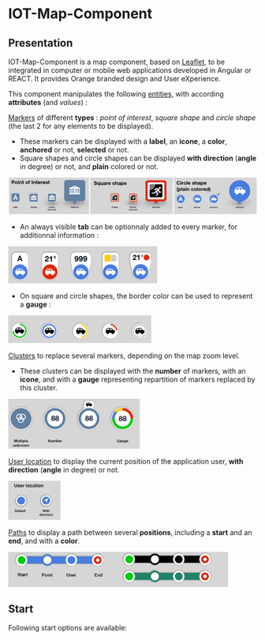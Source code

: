# IOT-Map-Component 

## Presentation

IOT-Map-Component is a map component, based on [Leaflet](https://leafletjs.com/), to be integrated in computer or mobile web applications developed in Angular or REACT. 
It provides Orange branded design and User eXperience. 

This component manipulates the following <ins>entities</ins>, with according **attributes** (and *values*) :

<ins>Markers</ins> of different **types** : *point of interest*, *square shape* and *circle shape* (the last 2 for any elements to be displayed). 
- These markers can be displayed with a **label**, an **icone**, a **color**, **anchored** or not, **selected** or not. 
- Square shapes and circle shapes can be displayed **with direction** (**angle** in degree) or not, and **plain** colored or not.

<img src="doc/Image1.png">

- An always visible **tab** can be optionnaly added to every marker, for additionnal information :

<img src="doc/Image2.png">

- On square and circle shapes, the border color can be used to represent a **gauge** : 

<img src="doc/Image3.png">

<ins>Clusters</ins> to replace several markers, depending on the map zoom level.
- These clusters can be displayed with the **number** of markers, with an **icone**, and with a **gauge** representing repartition of markers replaced by this cluster.

<img src="doc/Image4.png">

<ins>User location</ins> to display the current position of the application user, **with direction** (**angle** in degree) or not.

<img src="doc/Image5.png">

<ins>Paths</ins> to display a path between several **positions**, including a **start** and an **end**, and with a **color**.

<img src="doc/Image6.png">

[comment]: <Examples of use can be found in [samples](https://github.com/Orange-OpenSource/IOT-Map-Component/samples).>

[comment]: <TbAdded image of one sample>

## Start

Following start options are available:

[comment]: <- [Download the latest release.](https://github.com/Orange-OpenSource/IOT-Map-Component/archive/v0.0.1.zip)>
[comment]: <- Clone the repo: `git clone ??`>
[comment]: <- Install with [npm](https://www.npmjs.com): `npm install ???`>
